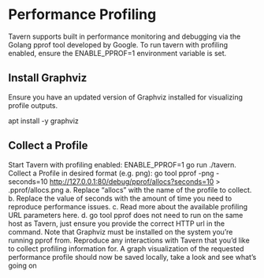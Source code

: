 # Performance Profiling
Tavern supports built in performance monitoring and debugging via the Golang pprof tool developed by Google. To run tavern with profiling enabled, ensure the ENABLE_PPROF=1 environment variable is set.

## Install Graphviz
Ensure you have an updated version of Graphviz installed for visualizing profile outputs.

apt install -y graphviz

## Collect a Profile
Start Tavern with profiling enabled: ENABLE_PPROF=1 go run ./tavern.
Collect a Profile in desired format (e.g. png): go tool pprof -png -seconds=10 http://127.0.0.1:80/debug/pprof/allocs?seconds=10 > .pprof/allocs.png a. Replace “allocs” with the name of the profile to collect. b. Replace the value of seconds with the amount of time you need to reproduce performance issues. c. Read more about the available profiling URL parameters here. d. go tool pprof does not need to run on the same host as Tavern, just ensure you provide the correct HTTP url in the command. Note that Graphviz must be installed on the system you’re running pprof from.
Reproduce any interactions with Tavern that you’d like to collect profiling information for.
A graph visualization of the requested performance profile should now be saved locally, take a look and see what’s going on